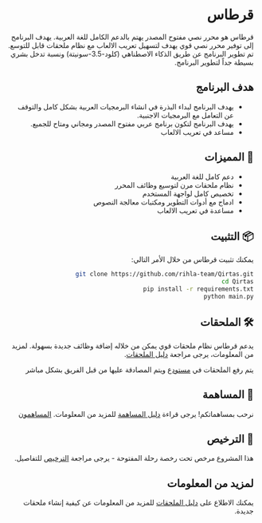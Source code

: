
<div dir="rtl">

# قرطاس

قرطاس هو محرر نصي مفتوح المصدر يهتم بالدعم الكامل للغة العربية. يهدف البرنامج إلى توفير محرر نصي قوي يهدف لتسهيل تعريب الالعاب مع نظام ملحقات قابل للتوسع.
تم تطوير البرنامج عن طريق الذكاء الاصطناهي (كلود-3.5-سونيتة) ونسبة تدخل بشري بسيطة جداً لتطوير البرنامج.

## هدف البرنامج

- يهدف البرنامج لبداء البذرة في انشاء البرمجيات العربية بشكل كامل والتوقف عن التعامل مع البرمجيات الاجنبية.
- يهدف البرنامج لتكون برنامج عربي مفتوح المصدر ومجاني ومتاح للجميع.
- مساعد في تعريب الالعاب 

## 🚀 المميزات

- دعم كامل للغة العربية
- نظام ملحقات مرن لتوسيع وظائف المحرر
- تخصيص كامل لواجهة المستخدم
- ادماج مع أدوات التطوير ومكتبات معالجة النصوص
- مساعدة في تعريب الالعاب  

## 📦 التثبيت

يمكنك تثبيت قرطاس من خلال الأمر التالي:
```bash
git clone https://github.com/rihla-team/Qirtas.git
cd Qirtas
pip install -r requirements.txt
python main.py

```


## 🛠️ الملحقات

يدعم قرطاس نظام ملحقات قوي يمكن من خلاله إضافة وظائف جديدة بسهولة. لمزيد من المعلومات، يرجى مراجعة [دليل الملحقات](مستندات/دليل_الملحقات.md).

يتم رفع الملحقات في [مستودع](https://github.com/rihla-team/qirtas-extensions) ويتم المصادقة عليها من قبل الفريق بشكل مباشر     

## 📝 المساهمة

نرحب بمساهماتكم! يرجى قراءة [دليل المساهمة](مستندات/دليل_المساهمة.md) للمزيد من المعلومات.
[المساهمون](المساهمون.md)

## 📄 الترخيص

هذا المشروع مرخص تحت  رخصة رحلة المفتوحة - يرجى مراجعة [الترخيص](مستندات/الترخيص.md) للتفاصيل.

## لمزيد من المعلومات

يمكنك الاطلاع على [دليل الملحقات](./مستندات/دليل_الملحقات.md) للمزيد من المعلومات عن كيفية إنشاء ملحقات جديدة.
